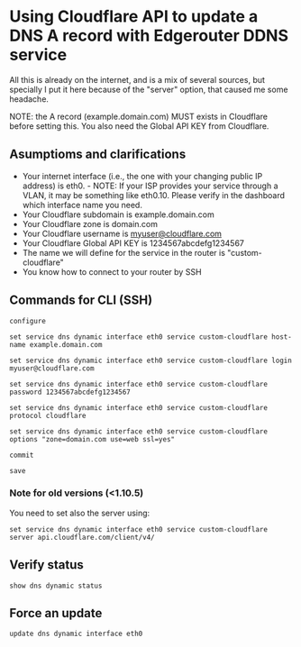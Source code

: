 # Using Cloudflare API to update a DNS A record with Edgerouter DDNS service

All this is already on the internet, and is a mix of several sources, but specially I put it here because of the "server" option, that caused me some headache.

NOTE: the A record (example.domain.com) MUST exists in Cloudflare before setting this.
You also need the Global API KEY from Cloudflare.

## Asumptioms and clarifications

   -  Your internet interface (i.e., the one with your changing public IP address) is eth0.
    - NOTE: If your ISP provides your service through a VLAN, it may be something like eth0.10. Please verify in the dashboard which interface name you need.
   - Your Cloudflare subdomain is example.domain.com
   - Your Cloudflare zone is domain.com
   - Your Cloudflare username is myuser@cloudflare.com
   - Your Cloudflare Global API KEY is 1234567abcdefg1234567   
   - The name we will define for the service in the router is "custom-cloudflare"
   - You know how to connect to your router by SSH

## Commands for CLI (SSH)

```
configure

set service dns dynamic interface eth0 service custom-cloudflare host-name example.domain.com

set service dns dynamic interface eth0 service custom-cloudflare login myuser@cloudflare.com

set service dns dynamic interface eth0 service custom-cloudflare password 1234567abcdefg1234567

set service dns dynamic interface eth0 service custom-cloudflare protocol cloudflare

set service dns dynamic interface eth0 service custom-cloudflare options "zone=domain.com use=web ssl=yes"

commit

save
```

### Note for old versions (<1.10.5)
You need to set also the server using:
```
set service dns dynamic interface eth0 service custom-cloudflare server api.cloudflare.com/client/v4/
```

## Verify status

```
show dns dynamic status
```

## Force an update

```
update dns dynamic interface eth0
```

